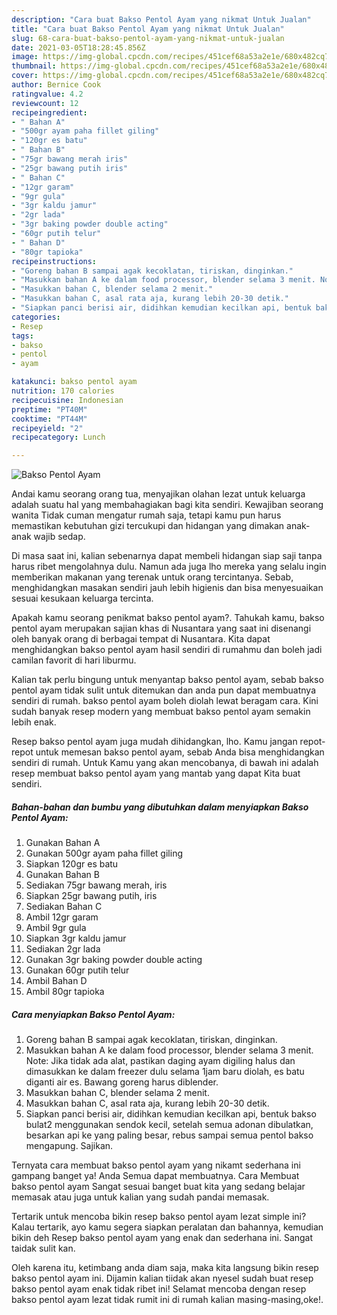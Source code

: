 ```yaml
---
description: "Cara buat Bakso Pentol Ayam yang nikmat Untuk Jualan"
title: "Cara buat Bakso Pentol Ayam yang nikmat Untuk Jualan"
slug: 68-cara-buat-bakso-pentol-ayam-yang-nikmat-untuk-jualan
date: 2021-03-05T18:28:45.856Z
image: https://img-global.cpcdn.com/recipes/451cef68a53a2e1e/680x482cq70/bakso-pentol-ayam-foto-resep-utama.jpg
thumbnail: https://img-global.cpcdn.com/recipes/451cef68a53a2e1e/680x482cq70/bakso-pentol-ayam-foto-resep-utama.jpg
cover: https://img-global.cpcdn.com/recipes/451cef68a53a2e1e/680x482cq70/bakso-pentol-ayam-foto-resep-utama.jpg
author: Bernice Cook
ratingvalue: 4.2
reviewcount: 12
recipeingredient:
- " Bahan A"
- "500gr ayam paha fillet giling"
- "120gr es batu"
- " Bahan B"
- "75gr bawang merah iris"
- "25gr bawang putih iris"
- " Bahan C"
- "12gr garam"
- "9gr gula"
- "3gr kaldu jamur"
- "2gr lada"
- "3gr baking powder double acting"
- "60gr putih telur"
- " Bahan D"
- "80gr tapioka"
recipeinstructions:
- "Goreng bahan B sampai agak kecoklatan, tiriskan, dinginkan."
- "Masukkan bahan A ke dalam food processor, blender selama 3 menit. Note: Jika tidak ada alat, pastikan daging ayam digiling halus dan dimasukkan ke dalam freezer dulu selama 1jam baru diolah, es batu diganti air es. Bawang goreng harus diblender."
- "Masukkan bahan C, blender selama 2 menit."
- "Masukkan bahan C, asal rata aja, kurang lebih 20-30 detik."
- "Siapkan panci berisi air, didihkan kemudian kecilkan api, bentuk bakso bulat2 menggunakan sendok kecil, setelah semua adonan dibulatkan, besarkan api ke yang paling besar, rebus sampai semua pentol bakso mengapung. Sajikan."
categories:
- Resep
tags:
- bakso
- pentol
- ayam

katakunci: bakso pentol ayam 
nutrition: 170 calories
recipecuisine: Indonesian
preptime: "PT40M"
cooktime: "PT44M"
recipeyield: "2"
recipecategory: Lunch

---
```



![Bakso Pentol Ayam](https://img-global.cpcdn.com/recipes/451cef68a53a2e1e/680x482cq70/bakso-pentol-ayam-foto-resep-utama.jpg)

Andai kamu seorang orang tua, menyajikan olahan lezat untuk keluarga adalah suatu hal yang membahagiakan bagi kita sendiri. Kewajiban seorang  wanita Tidak cuman mengatur rumah saja, tetapi kamu pun harus memastikan kebutuhan gizi tercukupi dan hidangan yang dimakan anak-anak wajib sedap.

Di masa  saat ini, kalian sebenarnya dapat membeli hidangan siap saji tanpa harus ribet mengolahnya dulu. Namun ada juga lho mereka yang selalu ingin memberikan makanan yang terenak untuk orang tercintanya. Sebab, menghidangkan masakan sendiri jauh lebih higienis dan bisa menyesuaikan sesuai kesukaan keluarga tercinta. 



Apakah kamu seorang penikmat bakso pentol ayam?. Tahukah kamu, bakso pentol ayam merupakan sajian khas di Nusantara yang saat ini disenangi oleh banyak orang di berbagai tempat di Nusantara. Kita dapat menghidangkan bakso pentol ayam hasil sendiri di rumahmu dan boleh jadi camilan favorit di hari liburmu.

Kalian tak perlu bingung untuk menyantap bakso pentol ayam, sebab bakso pentol ayam tidak sulit untuk ditemukan dan anda pun dapat membuatnya sendiri di rumah. bakso pentol ayam boleh diolah lewat beragam cara. Kini sudah banyak resep modern yang membuat bakso pentol ayam semakin lebih enak.

Resep bakso pentol ayam juga mudah dihidangkan, lho. Kamu jangan repot-repot untuk memesan bakso pentol ayam, sebab Anda bisa menghidangkan sendiri di rumah. Untuk Kamu yang akan mencobanya, di bawah ini adalah resep membuat bakso pentol ayam yang mantab yang dapat Kita buat sendiri.

<!--inarticleads1-->

##### Bahan-bahan dan bumbu yang dibutuhkan dalam menyiapkan Bakso Pentol Ayam:

1. Gunakan  Bahan A
1. Gunakan 500gr ayam paha fillet giling
1. Siapkan 120gr es batu
1. Gunakan  Bahan B
1. Sediakan 75gr bawang merah, iris
1. Siapkan 25gr bawang putih, iris
1. Sediakan  Bahan C
1. Ambil 12gr garam
1. Ambil 9gr gula
1. Siapkan 3gr kaldu jamur
1. Sediakan 2gr lada
1. Gunakan 3gr baking powder double acting
1. Gunakan 60gr putih telur
1. Ambil  Bahan D
1. Ambil 80gr tapioka




<!--inarticleads2-->

##### Cara menyiapkan Bakso Pentol Ayam:

1. Goreng bahan B sampai agak kecoklatan, tiriskan, dinginkan.
1. Masukkan bahan A ke dalam food processor, blender selama 3 menit. Note: Jika tidak ada alat, pastikan daging ayam digiling halus dan dimasukkan ke dalam freezer dulu selama 1jam baru diolah, es batu diganti air es. Bawang goreng harus diblender.
1. Masukkan bahan C, blender selama 2 menit.
1. Masukkan bahan C, asal rata aja, kurang lebih 20-30 detik.
1. Siapkan panci berisi air, didihkan kemudian kecilkan api, bentuk bakso bulat2 menggunakan sendok kecil, setelah semua adonan dibulatkan, besarkan api ke yang paling besar, rebus sampai semua pentol bakso mengapung. Sajikan.




Ternyata cara membuat bakso pentol ayam yang nikamt sederhana ini gampang banget ya! Anda Semua dapat membuatnya. Cara Membuat bakso pentol ayam Sangat sesuai banget buat kita yang sedang belajar memasak atau juga untuk kalian yang sudah pandai memasak.

Tertarik untuk mencoba bikin resep bakso pentol ayam lezat simple ini? Kalau tertarik, ayo kamu segera siapkan peralatan dan bahannya, kemudian bikin deh Resep bakso pentol ayam yang enak dan sederhana ini. Sangat taidak sulit kan. 

Oleh karena itu, ketimbang anda diam saja, maka kita langsung bikin resep bakso pentol ayam ini. Dijamin kalian tiidak akan nyesel sudah buat resep bakso pentol ayam enak tidak ribet ini! Selamat mencoba dengan resep bakso pentol ayam lezat tidak rumit ini di rumah kalian masing-masing,oke!.

